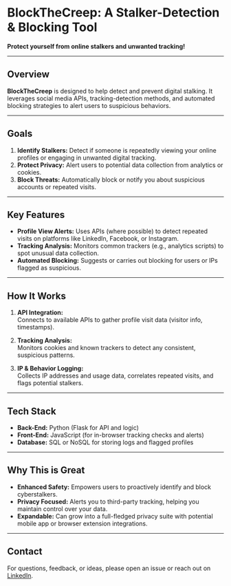 # BlockTheCreep: A Stalker-Detection & Blocking Tool

**Protect yourself from online stalkers and unwanted tracking!**

---

## Overview
**BlockTheCreep** is designed to help detect and prevent digital stalking. It leverages social media APIs, tracking-detection methods, and automated blocking strategies to alert users to suspicious behaviors.

---

## Goals
1. **Identify Stalkers:** Detect if someone is repeatedly viewing your online profiles or engaging in unwanted digital tracking.  
2. **Protect Privacy:** Alert users to potential data collection from analytics or cookies.  
3. **Block Threats:** Automatically block or notify you about suspicious accounts or repeated visits.

---

## Key Features
- **Profile View Alerts:** Uses APIs (where possible) to detect repeated visits on platforms like LinkedIn, Facebook, or Instagram.  
- **Tracking Analysis:** Monitors common trackers (e.g., analytics scripts) to spot unusual data collection.  
- **Automated Blocking:** Suggests or carries out blocking for users or IPs flagged as suspicious.  

---

## How It Works
1. **API Integration:**  
   Connects to available APIs to gather profile visit data (visitor info, timestamps).

2. **Tracking Analysis:**  
   Monitors cookies and known trackers to detect any consistent, suspicious patterns.

3. **IP & Behavior Logging:**  
   Collects IP addresses and usage data, correlates repeated visits, and flags potential stalkers.

---

## Tech Stack
- **Back-End:** Python (Flask for API and logic)  
- **Front-End:** JavaScript (for in-browser tracking checks and alerts)  
- **Database:** SQL or NoSQL for storing logs and flagged profiles  

---

## Why This is Great
- **Enhanced Safety:** Empowers users to proactively identify and block cyberstalkers.  
- **Privacy Focused:** Alerts you to third-party tracking, helping you maintain control over your data.  
- **Expandable:** Can grow into a full-fledged privacy suite with potential mobile app or browser extension integrations.


---

## Contact
For questions, feedback, or ideas, please open an issue or reach out on [LinkedIn](https://www.linkedin.com/in/barin-mangal/). 
